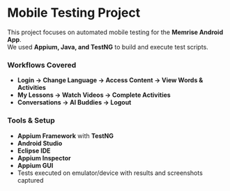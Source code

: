 # Mobile Testing Project  

This project focuses on automated mobile testing for the **Memrise Android App**.  
We used **Appium, Java, and TestNG** to build and execute test scripts.  

### Workflows Covered  
- **Login → Change Language → Access Content → View Words & Activities**  
- **My Lessons → Watch Videos → Complete Activities**  
- **Conversations → AI Buddies → Logout**  

### Tools & Setup  
- **Appium Framework** with **TestNG**  
- **Android Studio**  
- **Eclipse IDE**  
- **Appium Inspector**  
- **Appium GUI**  
- Tests executed on emulator/device with results and screenshots captured  
